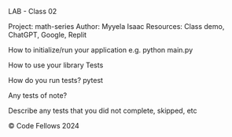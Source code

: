 LAB - Class 02

Project: math-series
Author: Myyela Isaac
Resources: Class demo, ChatGPT, Google, Replit

How to initialize/run your application 
e.g. python main.py

How to use your library 
Tests

How do you run tests?
pytest

Any tests of note?


Describe any tests that you did not complete, skipped, etc

© Code Fellows 2024